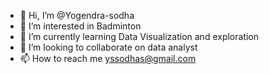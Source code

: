 - 👋 Hi, I’m @Yogendra-sodha
- 👀 I’m interested in Badminton
- 🌱 I’m currently learning Data Visualization and exploration
- 💞️ I’m looking to collaborate on data analyst
- 📫 How to reach me yssodhas@gmail.com

<!---
Yogendra-sodha/Yogendra-sodha is a ✨ special ✨ repository because its `README.md` (this file) appears on your GitHub profile.
You can click the Preview link to take a look at your changes.
--->
